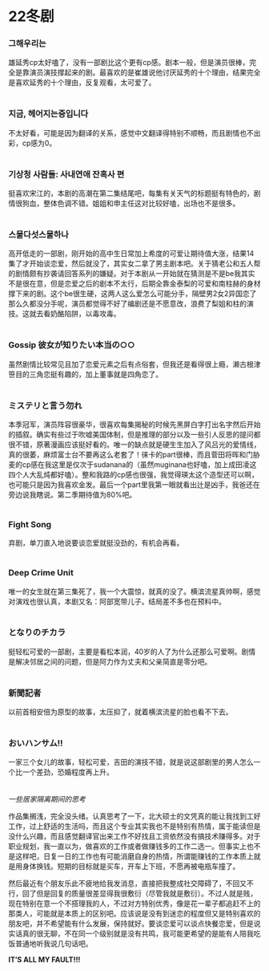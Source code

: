 # 22冬剧

### 그해우리는

雄延秀cp太好嗑了，没有一部剧比这个更有cp感。剧本一般，但是演员很棒，完全是靠演员演技撑起来的剧。最喜欢的是崔雄说他讨厌延秀的十个理由，结果完全是喜欢延秀的十个理由，反复观看，太可爱了。
<br/><br/>
### 지금, 헤어지는중입니다

不太好看，可能是因为翻译的关系，感觉中文翻译得特别不顺畅，而且剧情也不出彩，cp感为0。
<br/><br/>
### 기상청 사람들: 사내연애 잔혹사 편

挺喜欢宋江的，本剧的高潮在第二集结尾吧，每集有关天气的标题挺有特色的，剧情很狗血，整体色调不错。姐姐和申主任这对比较好嗑，出场也不是很多。
<br/><br/>
### 스물다섯스물하나

高开低走的一部剧，刚开始的高中生日常加上希度的可爱让期待值大涨，结果14集了才开始谈恋爱，然后就没了，其实女二拿了男主剧本吧。关于猜老公和五人帮的剧情颇有抄袭请回答系列的嫌疑。对于本剧从一开始就在猜测是不是be我其实不是很在意，但是恋爱之后的剧本不太行，后期全靠金泰梨的可爱和南柱赫的身材撑下来的剧。这个be很生硬，这两人这么爱怎么可能分手，隔壁男2女2异国恋了那么久都没分手呢，演员都觉得不好了编剧还是不愿意改，浪费了梨姐和柱的演技。这就去看奶酪陷阱，以毒攻毒。
<br/><br/>
### Gossip 彼女が知りたい本当の○○

虽然剧情比较常见且加了恋爱元素之后有点俗套，但我还是看得很上瘾，濑古根津笹目的三角恋挺有趣的，加上董事就是四角恋了。
<br/><br/>
### ミステリと言う勿れ

本季冠军，演员阵容很豪华，很喜欢每集揭秘的时候先黑屏白字打出名字然后开始的插叙。确实有些过于吹嘘美国体制，但是推理的部分以及一些引人反思的提问都很不错，原著漫画应该挺好看的。唯一的缺点就是硬生生加入了风吕光的爱情线，真的很萎，麻烦富士台不要再这么老套了！徕卡的part很棒，而且菅田将晖和门胁麦的cp感在我这里是仅次于sudanana的（虽然muginana也好嗑，加上成田凌这四个人大乱炖都好嗑）。整和我路的cp感也很强，我觉得瑛太这个造型还可以啊，也可能只是因为我喜欢金发。最后一个part里我第一眼就看出辻是凶手，我爸还在旁边说我瞎说。第二季期待值为80%吧。
<br/><br/>
### Fight Song

弃剧，单刀直入地说要谈恋爱就挺没劲的，有机会再看。
<br/><br/>
### Deep Crime Unit

唯一的女生就在第三集死了，我一个大震惊，就真的没了。横滨流星真帅啊，感觉对演戏也很认真，本剧又名：阿部宽带儿子。结局差不多也在预料中。
<br/><br/>
### となりのチカラ

挺轻松可爱的一部剧，主要是看松本润，40岁的人了为什么还那么可爱啊。剧情是解决邻居之间的问题，但是阿力作为丈夫和父亲简直是零分吧。
<br/><br/>
### 新聞記者

以前首相安倍为原型的故事，太压抑了，就着横滨流星的脸也看不下去。
<br/><br/>
### おいハンサム!!

一家三个女儿的故事，轻松可爱，吉田的演技不错，就是说这部剧里的男人怎么一个比一个差劲，恐婚程度再上升。
<br/><br/><br/>
*一些居家隔离期间的思考*

作品集搁浅，完全没头绪。认真思考了一下，北大硕士的文凭真的能让我找到工好工作，过上舒适的生活吗，而且这个专业其实我也不是特别有热情，属于能读但是没什么兴趣，而且感觉翻译官出来工作不好找且工资依然没有搞技术赚得多。对于职业规划，我一直以为，做喜欢的工作或者做赚钱多的工作二选一。但事实上也不是这样吧，日复一日的工作也有可能消磨自身的热情，所谓能赚钱的工作本质上就是用身体换钱。短期的目标就是买车，开车上下班，不愿再被电瓶车撞了。

然后最近有个朋友乐此不疲地给我发消息，直接把我整成社交障碍了，不回又不行，回了但是回复的质量很差显得我很敷衍（尽管我就是敷衍）。不过人就是贱，现在特别在意一个不搭理我的人，不过对方特别优秀，像是花一辈子都追赶不上的那类人，可能就是本质上的区别吧。应该说是没有到迷恋的程度但又是特别喜欢的朋友吧，并不希望能有什么发展，保持就好。要谈恋爱可以谈点快餐恋爱，但是说实话真的很无聊，不在同一个级别就是没有共鸣，我可能更希望的是能有人陪我吃饭普通地听我说几句话吧。

**IT’S ALL MY FAULT!!!**
